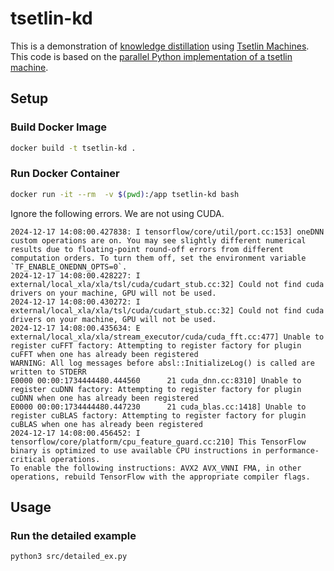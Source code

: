 # tsetlin-kd

This is a demonstration of [knowledge distillation](https://arxiv.org/abs/1503.02531) using [Tsetlin Machines](https://arxiv.org/abs/1804.01508). This code is based on the [parallel Python implementation of a tsetlin machine](https://github.com/cair/pyTsetlinMachineParallel).

## Setup

### Build Docker Image

```bash
docker build -t tsetlin-kd .
```

### Run Docker Container

```bash
docker run -it --rm  -v $(pwd):/app tsetlin-kd bash
```

Ignore the following errors. We are not using CUDA.

```
2024-12-17 14:08:00.427838: I tensorflow/core/util/port.cc:153] oneDNN custom operations are on. You may see slightly different numerical results due to floating-point round-off errors from different computation orders. To turn them off, set the environment variable `TF_ENABLE_ONEDNN_OPTS=0`.
2024-12-17 14:08:00.428227: I external/local_xla/xla/tsl/cuda/cudart_stub.cc:32] Could not find cuda drivers on your machine, GPU will not be used.
2024-12-17 14:08:00.430272: I external/local_xla/xla/tsl/cuda/cudart_stub.cc:32] Could not find cuda drivers on your machine, GPU will not be used.
2024-12-17 14:08:00.435634: E external/local_xla/xla/stream_executor/cuda/cuda_fft.cc:477] Unable to register cuFFT factory: Attempting to register factory for plugin cuFFT when one has already been registered
WARNING: All log messages before absl::InitializeLog() is called are written to STDERR
E0000 00:00:1734444480.444560      21 cuda_dnn.cc:8310] Unable to register cuDNN factory: Attempting to register factory for plugin cuDNN when one has already been registered
E0000 00:00:1734444480.447230      21 cuda_blas.cc:1418] Unable to register cuBLAS factory: Attempting to register factory for plugin cuBLAS when one has already been registered
2024-12-17 14:08:00.456452: I tensorflow/core/platform/cpu_feature_guard.cc:210] This TensorFlow binary is optimized to use available CPU instructions in performance-critical operations.
To enable the following instructions: AVX2 AVX_VNNI FMA, in other operations, rebuild TensorFlow with the appropriate compiler flags.
```

## Usage

### Run the detailed example

```bash
python3 src/detailed_ex.py
```
